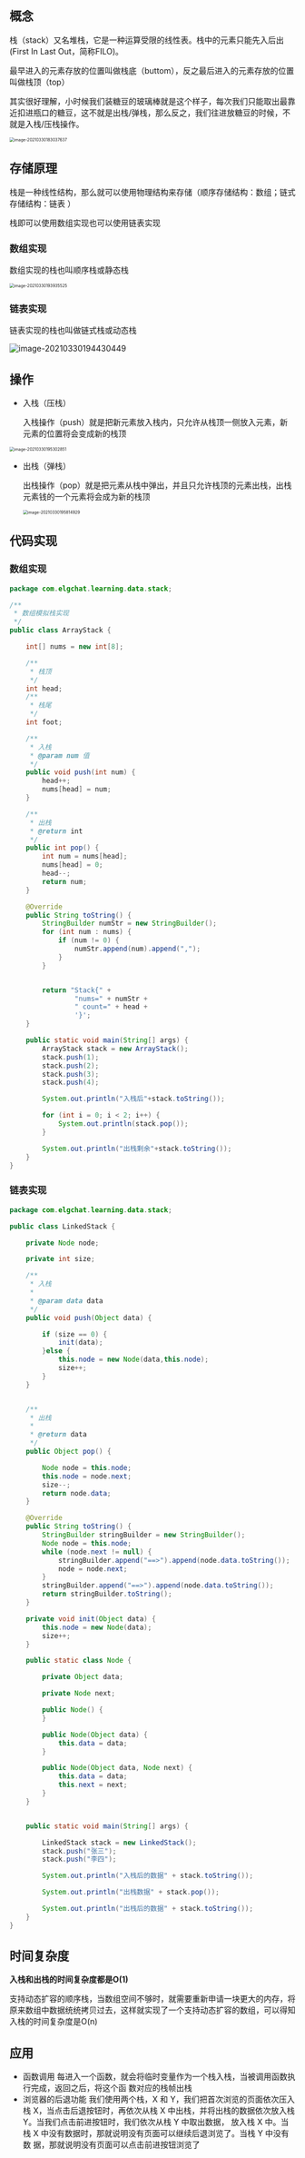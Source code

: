 ## 概念

栈（stack）又名堆栈，它是一种运算受限的线性表。栈中的元素只能先入后出(First In Last Out，简称FILO)。

最早进入的元素存放的位置叫做栈底（buttom），反之最后进入的元素存放的位置叫做栈顶（top）

其实很好理解，小时候我们装糖豆的玻璃棒就是这个样子，每次我们只能取出最靠近扣进瓶口的糖豆，这不就是出栈/弹栈，那么反之，我们往进放糖豆的时候，不就是入栈/压栈操作。

<img src="https://elgchat-oss.oss-accelerate.aliyuncs.com/elgchat/2021_03_30/image-20210330183037637.png" alt="image-20210330183037637" style="zoom:50%;" />

## 存储原理

栈是一种线性结构，那么就可以使用物理结构来存储（顺序存储结构：数组；链式存储结构：链表 ）

栈即可以使用数组实现也可以使用链表实现

### 数组实现

数组实现的栈也叫顺序栈或静态栈

<img src="https://elgchat-oss.oss-accelerate.aliyuncs.com/elgchat/2021_03_30/image-20210330193935525.png" alt="image-20210330193935525" style="zoom:50%;" />

### 链表实现

链表实现的栈也叫做链式栈或动态栈

![image-20210330194430449](https://elgchat-oss.oss-accelerate.aliyuncs.com/elgchat/2021_03_30/image-20210330194430449.png)

## 操作

* 入栈（压栈）

  入栈操作（push）就是把新元素放入栈内，只允许从栈顶一侧放入元素，新元素的位置将会变成新的栈顶

<img src="https://elgchat-oss.oss-accelerate.aliyuncs.com/elgchat/2021_03_30/image-20210330195302851.png" alt="image-20210330195302851" style="zoom: 50%;" />

* 出栈（弹栈）

  出栈操作（pop）就是把元素从栈中弹出，并且只允许栈顶的元素出栈，出栈元素钱的一个元素将会成为新的栈顶

  <img src="https://elgchat-oss.oss-accelerate.aliyuncs.com/elgchat/2021_03_30/image-20210330195814929.png" alt="image-20210330195814929" style="zoom:50%;" />

## 代码实现

### 数组实现

```java
package com.elgchat.learning.data.stack;

/**
 * 数组模拟栈实现
 */
public class ArrayStack {

    int[] nums = new int[8];

    /**
     * 栈顶
     */
    int head;
    /**
     * 栈尾
     */
    int foot;

    /**
     * 入栈
     * @param num 值
     */
    public void push(int num) {
        head++;
        nums[head] = num;
    }

    /**
     * 出栈
     * @return int
     */
    public int pop() {
        int num = nums[head];
        nums[head] = 0;
        head--;
        return num;
    }

    @Override
    public String toString() {
        StringBuilder numStr = new StringBuilder();
        for (int num : nums) {
            if (num != 0) {
                numStr.append(num).append(",");
            }
        }


        return "Stack{" +
                "nums=" + numStr +
                " count=" + head +
                '}';
    }

    public static void main(String[] args) {
        ArrayStack stack = new ArrayStack();
        stack.push(1);
        stack.push(2);
        stack.push(3);
        stack.push(4);

        System.out.println("入栈后"+stack.toString());

        for (int i = 0; i < 2; i++) {
            System.out.println(stack.pop());
        }

        System.out.println("出栈剩余"+stack.toString());
    }
}

```

### 链表实现

```java
package com.elgchat.learning.data.stack;

public class LinkedStack {

    private Node node;

    private int size;

    /**
     * 入栈
     *
     * @param data data
     */
    public void push(Object data) {

        if (size == 0) {
            init(data);
        }else {
            this.node = new Node(data,this.node);
            size++;
        }
    }


    /**
     * 出栈
     *
     * @return data
     */
    public Object pop() {

        Node node = this.node;
        this.node = node.next;
        size--;
        return node.data;
    }

    @Override
    public String toString() {
        StringBuilder stringBuilder = new StringBuilder();
        Node node = this.node;
        while (node.next != null) {
            stringBuilder.append("==>").append(node.data.toString());
            node = node.next;
        }
        stringBuilder.append("==>").append(node.data.toString());
        return stringBuilder.toString();
    }

    private void init(Object data) {
        this.node = new Node(data);
        size++;
    }

    public static class Node {

        private Object data;

        private Node next;

        public Node() {
        }

        public Node(Object data) {
            this.data = data;
        }

        public Node(Object data, Node next) {
            this.data = data;
            this.next = next;
        }
    }


    public static void main(String[] args) {

        LinkedStack stack = new LinkedStack();
        stack.push("张三");
        stack.push("李四");

        System.out.println("入栈后的数据" + stack.toString());

        System.out.println("出栈数据" + stack.pop());

        System.out.println("出栈后的数据" + stack.toString());
    }
}

```

## 时间复杂度

**入栈和出栈的时间复杂度都是O(1)**

支持动态扩容的顺序栈，当数组空间不够时，就需要重新申请一块更大的内存，将原来数组中数据统统拷贝过去，这样就实现了一个支持动态扩容的数组，可以得知入栈的时间复杂度是O(n)

## 应用

* 函数调用
    每进入一个函数，就会将临时变量作为一个栈入栈，当被调用函数执行完成，返回之后，将这个函
    数对应的栈帧出栈
* 浏览器的后退功能
  我们使用两个栈，X 和 Y，我们把首次浏览的页面依次压入栈 X，当点击后退按钮时，再依次从栈 X 中出栈，并将出栈的数据依次放入栈 Y。当我们点击前进按钮时，我们依次从栈 Y 中取出数据， 放入栈 X 中。当栈 X 中没有数据时，那就说明没有页面可以继续后退浏览了。当栈 Y 中没有数 据，那就说明没有页面可以点击前进按钮浏览了